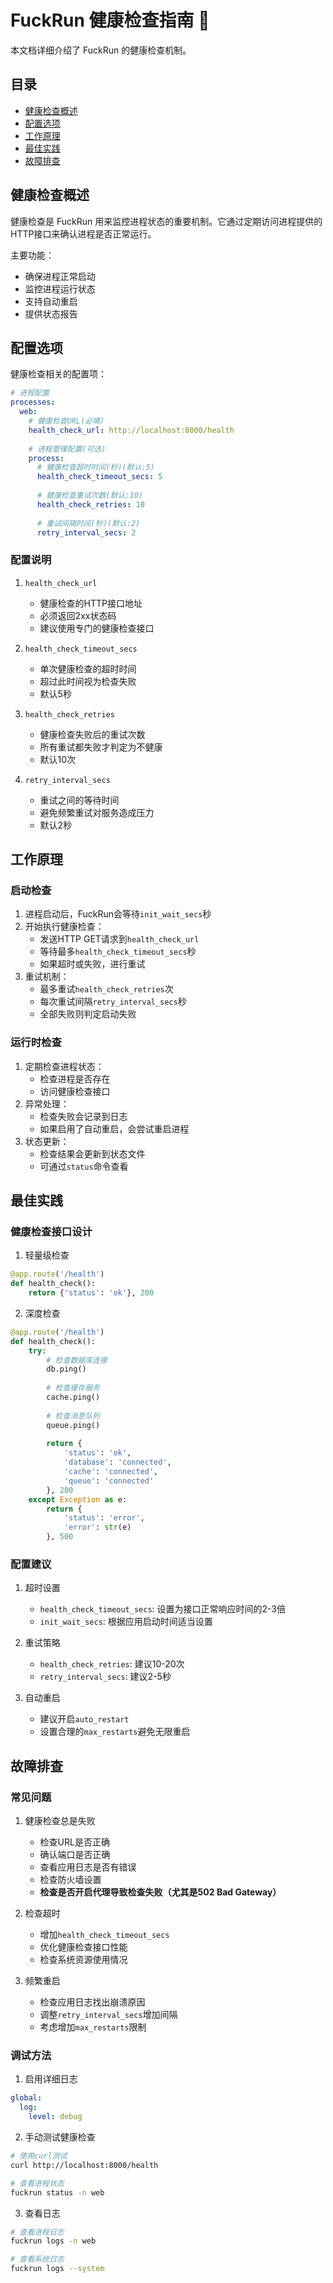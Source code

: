# FuckRun 健康检查指南 🏥

本文档详细介绍了 FuckRun 的健康检查机制。

## 目录
- [健康检查概述](#健康检查概述)
- [配置选项](#配置选项)
- [工作原理](#工作原理)
- [最佳实践](#最佳实践)
- [故障排查](#故障排查)

## 健康检查概述

健康检查是 FuckRun 用来监控进程状态的重要机制。它通过定期访问进程提供的HTTP接口来确认进程是否正常运行。

主要功能：
- 确保进程正常启动
- 监控进程运行状态
- 支持自动重启
- 提供状态报告

## 配置选项

健康检查相关的配置项：

```yaml
# 进程配置
processes:
  web:
    # 健康检查URL(必填)
    health_check_url: http://localhost:8000/health
    
    # 进程管理配置(可选)
    process:
      # 健康检查超时时间(秒)(默认:5)
      health_check_timeout_secs: 5
      
      # 健康检查重试次数(默认:10)
      health_check_retries: 10
      
      # 重试间隔时间(秒)(默认:2)
      retry_interval_secs: 2
```

### 配置说明

1. `health_check_url`
   - 健康检查的HTTP接口地址
   - 必须返回2xx状态码
   - 建议使用专门的健康检查接口

2. `health_check_timeout_secs`
   - 单次健康检查的超时时间
   - 超过此时间视为检查失败
   - 默认5秒

3. `health_check_retries`
   - 健康检查失败后的重试次数
   - 所有重试都失败才判定为不健康
   - 默认10次

4. `retry_interval_secs`
   - 重试之间的等待时间
   - 避免频繁重试对服务造成压力
   - 默认2秒

## 工作原理

### 启动检查

1. 进程启动后，FuckRun会等待`init_wait_secs`秒
2. 开始执行健康检查：
   - 发送HTTP GET请求到`health_check_url`
   - 等待最多`health_check_timeout_secs`秒
   - 如果超时或失败，进行重试
3. 重试机制：
   - 最多重试`health_check_retries`次
   - 每次重试间隔`retry_interval_secs`秒
   - 全部失败则判定启动失败

### 运行时检查

1. 定期检查进程状态：
   - 检查进程是否存在
   - 访问健康检查接口
2. 异常处理：
   - 检查失败会记录到日志
   - 如果启用了自动重启，会尝试重启进程
3. 状态更新：
   - 检查结果会更新到状态文件
   - 可通过`status`命令查看

## 最佳实践

### 健康检查接口设计

1. 轻量级检查
```python
@app.route('/health')
def health_check():
    return {'status': 'ok'}, 200
```

2. 深度检查
```python
@app.route('/health')
def health_check():
    try:
        # 检查数据库连接
        db.ping()
        
        # 检查缓存服务
        cache.ping()
        
        # 检查消息队列
        queue.ping()
        
        return {
            'status': 'ok',
            'database': 'connected',
            'cache': 'connected',
            'queue': 'connected'
        }, 200
    except Exception as e:
        return {
            'status': 'error',
            'error': str(e)
        }, 500
```

### 配置建议

1. 超时设置
   - `health_check_timeout_secs`: 设置为接口正常响应时间的2-3倍
   - `init_wait_secs`: 根据应用启动时间适当设置

2. 重试策略
   - `health_check_retries`: 建议10-20次
   - `retry_interval_secs`: 建议2-5秒

3. 自动重启
   - 建议开启`auto_restart`
   - 设置合理的`max_restarts`避免无限重启

## 故障排查

### 常见问题

1. 健康检查总是失败
   - 检查URL是否正确
   - 确认端口是否正确
   - 查看应用日志是否有错误
   - 检查防火墙设置
   - **检查是否开启代理导致检查失败（尤其是502 Bad Gateway）**

2. 检查超时
   - 增加`health_check_timeout_secs`
   - 优化健康检查接口性能
   - 检查系统资源使用情况

3. 频繁重启
   - 检查应用日志找出崩溃原因
   - 调整`retry_interval_secs`增加间隔
   - 考虑增加`max_restarts`限制

### 调试方法

1. 启用详细日志
```yaml
global:
  log:
    level: debug
```

2. 手动测试健康检查
```bash
# 使用curl测试
curl http://localhost:8000/health

# 查看进程状态
fuckrun status -n web
```

3. 查看日志
```bash
# 查看进程日志
fuckrun logs -n web

# 查看系统日志
fuckrun logs --system
```